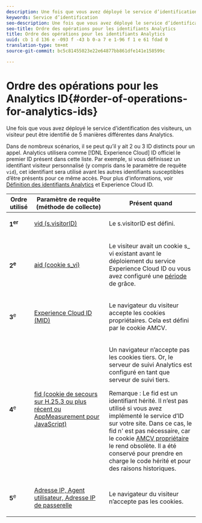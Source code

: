 ```yaml
---
description: Une fois que vous avez déployé le service d’identification des visiteurs, un visiteur peut être identifié de 5 manières différentes dans Analytics.
keywords: Service d’identification
seo-description: Une fois que vous avez déployé le service d’identification des visiteurs, un visiteur peut être identifié de 5 manières différentes dans Analytics.
seo-title: Ordre des opérations pour les identifiants Analytics
title: Ordre des opérations pour les identifiants Analytics
uuid: cb 1 d 136 e -093 f -43 b 0-a 7 e 1-96 f 1 e 61 fdad 0
translation-type: tm+mt
source-git-commit: bc5c81455023e22e64877bb861dfe141e158599c

---
```



# Ordre des opérations pour les Analytics ID{#order-of-operations-for-analytics-ids}

Une fois que vous avez déployé le service d’identification des visiteurs, un visiteur peut être identifié de 5 manières différentes dans Analytics.

Dans de nombreux scénarios, il se peut qu’il y ait 2 ou 3 ID distincts pour un appel. Analytics utilisera comme [!DNL Experience Cloud] ID officiel le premier ID présent dans cette liste. Par exemple, si vous définissez un identifiant visiteur personnalisé (y compris dans le paramètre de requête `vid`), cet identifiant sera utilisé avant les autres identifiants susceptibles d’être présents pour ce même accès. Pour plus d&#39;informations, voir [Définition des identifiants Analytics](../../reference/analytics-reference/analytics-ids.md#concept-f381dd18ee184c6c8e48286937a161d6) et Experience Cloud ID.

<table id="table_D267D36451F643D1BB68AF6FEAA6AD1A"> 
 <thead> 
  <tr> 
   <th colname="col1" class="entry"> Ordre utilisé </th> 
   <th colname="col2" class="entry"> Paramètre de requête (méthode de collecte) </th> 
   <th colname="col3" class="entry"> Présent quand </th> 
  </tr> 
 </thead>
 <tbody> 
  <tr> 
   <td colname="col1"> <p> <b>1<sup>er</sup></b> </p> </td> 
   <td colname="col2"> <p> <a href="https://marketing.adobe.com/resources/help/en_US/sc/implement/?f=visid_custom" format="http" scope="external"> vid (s.visitorID)</a> </p> </td> 
   <td colname="col3"> <p>Le <span class="codeph">s.visitorID</span> est défini. </p> </td> 
  </tr> 
  <tr> 
   <td colname="col1"> <p> <b>2<sup>e</sup></b> </p> </td> 
   <td colname="col2"> <p> <a href="https://marketing.adobe.com/resources/help/en_US/sc/implement/?f=visid_analytics" format="http" scope="external"> aid (cookie s_vi)</a> </p> </td> 
   <td colname="col3"> <p>Le visiteur avait un cookie s_ vi existant avant le déploiement du service <span class="keyword"> Experience Cloud</span> ID ou vous avez configuré une <a href="../../reference/analytics-reference/grace-period.md" format="dita" scope="local"> période</a> de grâce. </p> </td> 
  </tr> 
  <tr> 
   <td colname="col1"> <p> <b>3</b><sup>e</sup> </p> </td> 
   <td colname="col2"> <p> <a href="../../introduction/cookies.md#section-7ff7d96d6e4141b08a84a75a63d7814c" format="dita" scope="local"> Experience Cloud ID (MID) </a> </p> </td> 
   <td colname="col3"> <p>Le navigateur du visiteur accepte les cookies propriétaires. Cela est défini par le cookie AMCV. </p> </td> 
  </tr> 
  <tr> 
   <td colname="col1"> <p> <b>4</b><sup>e</sup> </p> </td> 
   <td colname="col2"> <p> <a href="https://marketing.adobe.com/resources/help/en_US/sc/implement/?f=visid_fallback" format="http" scope="external"> fid (cookie de secours sur H.25.3 ou plus récent ou AppMeasurement pour JavaScript)</a> </p> </td> 
   <td colname="col3"> <p>Un navigateur n’accepte pas les cookies tiers. Or, le serveur de suivi Analytics est configuré en tant que serveur de suivi tiers. </p> <p> <p>Remarque : Le <span class="codeph">fid</span> est un identifiant hérité. Il n’est pas utilisé si vous avez implémenté le service d’ID sur votre site. Dans ce cas, <span class="codeph"> le fid n'</span> est pas nécessaire, car le cookie <a href="../../introduction/cookies.md" format="dita" scope="local"> AMCV propriétaire</a> le rend obsolète. Il a été conservé pour prendre en charge le code hérité et pour des raisons historiques. </p> </p> </td> 
  </tr> 
  <tr> 
   <td colname="col1"> <p> <b>5</b><sup>e</sup> </p> </td> 
   <td colname="col2"> <p> <a href="https://marketing.adobe.com/resources/help/en_US/sc/implement/?f=visid_fallback" format="http" scope="external"> Adresse IP, Agent utilisateur, Adresse IP de passerelle</a> </p> </td> 
   <td colname="col3"> <p>Le navigateur du visiteur n’accepte pas les cookies. </p> </td> 
  </tr> 
 </tbody> 
</table>

